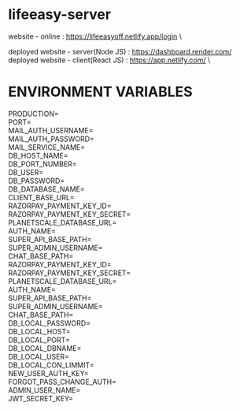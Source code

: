 # lifeeasy-server

website - online : https://lifeeasyoff.netlify.app/login \

deployed website - server(Node JS)  : https://dashboard.render.com/ \
deployed website - client(React JS) : https://app.netlify.com/ \


# ENVIRONMENT VARIABLES

PRODUCTION=\
PORT=\
MAIL_AUTH_USERNAME=\
MAIL_AUTH_PASSWORD=\
MAIL_SERVICE_NAME=\
DB_HOST_NAME=\
DB_PORT_NUMBER=\
DB_USER=\
DB_PASSWORD=\
DB_DATABASE_NAME=\
CLIENT_BASE_URL=\
RAZORPAY_PAYMENT_KEY_ID=\
RAZORPAY_PAYMENT_KEY_SECRET=\
PLANETSCALE_DATABASE_URL=\
AUTH_NAME=\
SUPER_API_BASE_PATH=\
SUPER_ADMIN_USERNAME=\
CHAT_BASE_PATH=\
RAZORPAY_PAYMENT_KEY_ID=\
RAZORPAY_PAYMENT_KEY_SECRET=\
PLANETSCALE_DATABASE_URL=\
AUTH_NAME=\
SUPER_API_BASE_PATH=\
SUPER_ADMIN_USERNAME=\
CHAT_BASE_PATH=\
DB_LOCAL_PASSWORD=\
DB_LOCAL_HOST=\
DB_LOCAL_PORT=\
DB_LOCAL_DBNAME=\
DB_LOCAL_USER=\
DB_LOCAL_CON_LIMMIT=\
NEW_USER_AUTH_KEY=\
FORGOT_PASS_CHANGE_AUTH=\
ADMIN_USER_NAME=\
JWT_SECRET_KEY=
